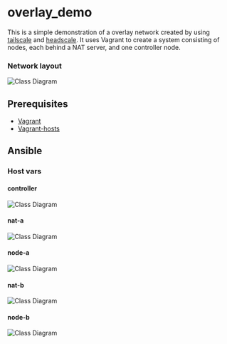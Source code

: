 # overlay_demo

This is a simple demonstration of a overlay network created by using [tailscale](https://tailscale.com/) and [headscale](https://github.com/juanfont/headscale).
It uses Vagrant to create a system consisting of nodes, each behind a NAT server, and one controller node.

### Network layout

![Class Diagram](https://www.plantuml.com/plantuml/proxy?src=https://raw.githubusercontent.com/Tideless/overlay_demo/master/diagrams/network.puml)

## Prerequisites

- [Vagrant](http://vagrantup.com)
- [Vagrant-hosts](https://github.com/oscar-stack/vagrant-hosts)

## Ansible

### Host vars

#### controller

![Class Diagram](https://www.plantuml.com/plantuml/proxy?src=https://raw.githubusercontent.com/Tideless/overlay_demo/master/provisioning/host_vars/controller.yaml)

#### nat-a

![Class Diagram](https://www.plantuml.com/plantuml/proxy?src=https://raw.githubusercontent.com/Tideless/overlay_demo/master/provisioning/host_vars/nat-a.yaml)
#### node-a

![Class Diagram](https://www.plantuml.com/plantuml/proxy?src=https://raw.githubusercontent.com/Tideless/overlay_demo/master/provisioning/host_vars/node-a.yaml)
#### nat-b

![Class Diagram](https://www.plantuml.com/plantuml/proxy?src=https://raw.githubusercontent.com/Tideless/overlay_demo/master/provisioning/host_vars/nat-b.yaml)
#### node-b

![Class Diagram](https://www.plantuml.com/plantuml/proxy?src=https://raw.githubusercontent.com/Tideless/overlay_demo/master/provisioning/host_vars/node-b.yaml)

